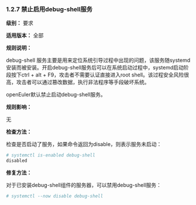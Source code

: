 ### 1.2.7 禁止启用debug-shell服务

**级别：** 要求

**适用版本：** 全部

**规则说明：** 

debug-shell 服务主要是用来定位系统引导过程中出现的问题，该服务随systemd安装而被安装。开启debug-shell服务后可以在系统启动过程中，systemd启动阶段按下ctrl + alt + F9，攻击者不需要认证直接进入root shell。该过程安全风险很高，攻击者可以通过篡改数据，执行非法程序等手段破坏系统。

openEuler默认禁止启动debug-shell服务。

**规则影响：**

无

**检查方法：**

检查是否启动了服务，如果命令返回为disable，则表示服务未启动：

```bash
# systemctl is-enabled debug-shell
disabled
```

**修复方法：**

对于已安装debug-shell组件的服务器，可以禁用debug-shell服务：

```bash
# systemctl --now disable debug-shell
```
